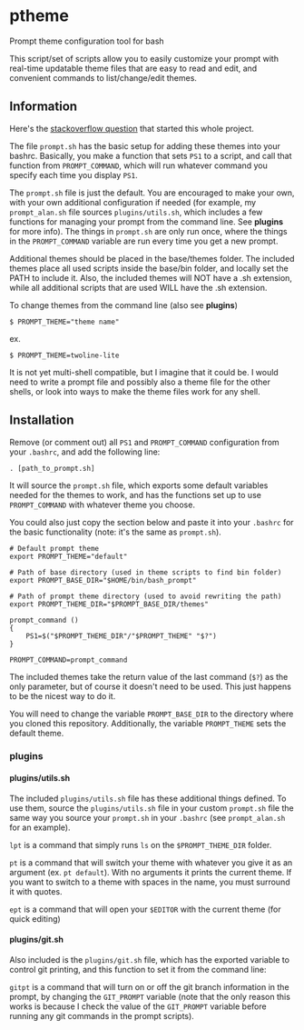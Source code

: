 # ptheme

Prompt theme configuration tool for bash

This script/set of scripts allow you to easily customize your prompt with
real-time updatable theme files that are easy to read and edit, and convenient
commands to list/change/edit themes.

## Information

Here's the [stackoverflow question](https://stackoverflow.com/questions/3058325/what-is-the-difference-between-ps1-and-prompt-command) that started this whole project.

The file `prompt.sh` has the basic setup for adding these themes into your
bashrc. Basically, you make a function that sets `PS1` to a script, and call
that function from `PROMPT_COMMAND`, which will run whatever command you
specify each time you display `PS1`. 

The `prompt.sh` file is just the default. You are encouraged to make your own,
with your own additional configuration if needed (for example, my
`prompt_alan.sh` file sources `plugins/utils.sh`, which includes a few
functions for managing your prompt from the command line. See **plugins** for
more info). The things in `prompt.sh` are only run once, where the things in
the `PROMPT_COMMAND` variable are run every time you get a new prompt.

Additional themes should be placed in the base/themes folder. The included
themes place all used scripts inside the base/bin folder, and locally set the
PATH to include it. Also, the included themes will NOT have a .sh extension,
while all additional scripts that are used WILL have the .sh extension.

To change themes from the command line (also see **plugins**)

`$ PROMPT_THEME="theme name"`

ex.

`$ PROMPT_THEME=twoline-lite`

It is not yet multi-shell compatible, but I imagine that it could be. I would
need to write a prompt file and possibly also a theme file for the other
shells, or look into ways to make the theme files work for any shell.

## Installation

Remove (or comment out) all `PS1` and `PROMPT_COMMAND` configuration from your
`.bashrc`, and add the following line:

```
. [path_to_prompt.sh]
```

It will source the `prompt.sh` file, which exports some default variables
needed for the themes to work, and has the functions set up to use
`PROMPT_COMMAND` with whatever theme you choose.

You could also just copy the section below and paste it into your `.bashrc` for
the basic functionality (note: it's the same as `prompt.sh`).

```
# Default prompt theme
export PROMPT_THEME="default"

# Path of base directory (used in theme scripts to find bin folder)
export PROMPT_BASE_DIR="$HOME/bin/bash_prompt"

# Path of prompt theme directory (used to avoid rewriting the path)
export PROMPT_THEME_DIR="$PROMPT_BASE_DIR/themes"

prompt_command ()
{
    PS1=$("$PROMPT_THEME_DIR"/"$PROMPT_THEME" "$?")
}

PROMPT_COMMAND=prompt_command
```

The included themes take the return value of the last command (`$?`) as the
only parameter, but of course it doesn't need to be used. This just happens to
be the nicest way to do it.

You will need to change the variable `PROMPT_BASE_DIR` to the directory where
you cloned this repository. Additionally, the variable `PROMPT_THEME` sets the
default theme.

### plugins

#### plugins/utils.sh

The included `plugins/utils.sh` file has these additional things defined. To
use them, source the `plugins/utils.sh` file in your custom `prompt.sh` file
the same way you source your `prompt.sh` in your `.bashrc` (see `prompt_alan.sh`
for an example).

`lpt` is a command that simply runs `ls` on the `$PROMPT_THEME_DIR` folder.

`pt` is a command that will switch your theme with whatever you give it as an
argument (ex. `pt default`). With no arguments it prints the current theme. If
you want to switch to a theme with spaces in the name, you must surround it
with quotes.

`ept` is a command that will open your `$EDITOR` with the current theme (for
quick editing)

#### plugins/git.sh

Also included is the `plugins/git.sh` file, which has the exported variable to
control git printing, and this function to set it from the command line:

`gitpt` is a command that will turn on or off the git branch information in the
prompt, by changing the `GIT_PROMPT` variable (note that the only reason this
works is because I check the value of the `GIT_PROMPT` variable before running
any git commands in the prompt scripts).
